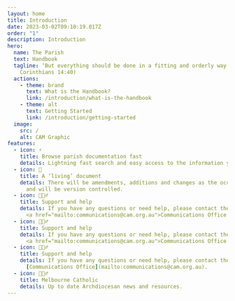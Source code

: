 ```yaml
---
layout: home
title: Introduction
date: 2023-03-02T09:10:19.017Z
order: "1"
description: Introduction
hero:
  name: The Parish
  text: Handbook
  tagline: ‘But everything should be done in a fitting and orderly way.’ (1
    Corinthians 14:40)
  actions:
    - theme: brand
      text: What is the Handbook?
      link: /introduction/what-is-the-handbook
    - theme: alt
      text: Getting Started
      link: /introduction/getting-started
  image:
    src: /
    alt: CAM Graphic
features:
  - icon: ⚡️
    title: Browse parish documentation fast
    details: Lightning fast search and easy access to the information you need.
  - icon: 📝
    title: A ‘living’ document
    details: There will be amendments, additions and changes as the occasion demands
      and will be version controlled.
  - icon: 🙋🏻‍♂️
    title: Support and help
    details: If you have any questions or need help, please contact the Archdiocese
      <a href="mailto:communications@cam.org.au">Communications Office.</a>
  - icon: 🙋🏻‍♂️
    title: Support and help
    details: If you have any questions or need help, please contact the Archdiocese
      <a href="mailto:communications@cam.org.au">Communications Office.</a>
  - icon: 🙋🏻‍♂️
    title: Support and help
    details: If you have any questions or need help, please contact the Archdiocese
      [Communications Office](mailto:communications@cam.org.au).
  - icon: 🙋🏻‍♂️
    title: Melbourne Catholic
    details: Up to date Archdiocesan news and resources.
---
```


<script setup>
  if (window.netlifyIdentity) {
    window.netlifyIdentity.on("init", user => {
      if (!user) {
        window.netlifyIdentity.on("login", () => {
          document.location.href = "/admin/";
        });
      }
    });
  }
</script>
